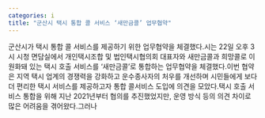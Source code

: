 ```yaml
---
categories: i
title: "군산시 택시 통합 콜 서비스 ‘새만금콜’ 업무협약"
---
```

군산시가 택시 통합 콜 서비스를 제공하기 위한 업무협약을 체결했다.시는 22일 오후 3시 시청 면담실에서 개인택시조합 및 법인택시협의회 대표자와 새만금콜과 희망콜로 이원화돼 있는 택시 호출 서비스를 ‘새만금콜’로 통합하는 업무협약을 체결했다.이번 협약은 지역 택시 업계의 경쟁력을 강화하고 운수종사자의 처우를 개선하며 시민들에게 보다 더 편리한 택시 서비스를 제공하고자 통합 콜서비스 도입에 의견을 모았다.택시 호출 서비스 통합을 위해 지난 2021년부터 협의를 추진했었지만, 운영 방식 등의 의견 차이로 많은 어려움을 겪어왔다.그러나